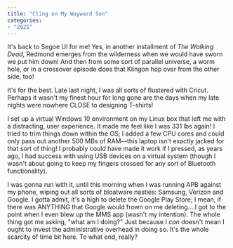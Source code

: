 ```yaml
---
title: "Cling on My Wayward Son"
categories:
- "2021"
---
```


It's back to Segoe UI for me!  Yes, in another installment of *The Walking Dead*, Redmond emerges from the wilderness when we would have sworn we put him down!  And then from some sort of parallel universe, a worm hole, or in a crossover episode does that Klingon hop over from the other side, too!

It's for the best.  Late last night, I was all sorts of flustered with Cricut.  Perhaps it wasn't my finest hour for long gone are the days when my late nights were nowhere CLOSE to designing T-shirts!  

I set up a virtual Windows 10 environment on my Linux box that left me with a distracting, user experience.  It made me feel like I was 331 lbs again!  I tried to trim things down within the OS; I added a few CPU cores and could only pass out another 500 MBs of RAM—this laptop isn't exactly jacked for that sort of thing!  I probably could have made it work if I pressed, as years ago, I had success with using USB devices on a virtual system (though I wasn't about going to keep my fingers crossed for any sort of Bluetooth functionality).

I was gonna run with it, until this morning when I was running APB against my phone, wiping out all sorts of bloatware nasties: Samsung, Verizon and Google.  I gotta admit, it's a high to delete the Google Play Store;  I mean, if there was ANYTHING that Google would frown on me deleting....I got to the point when I even blew up the MMS app (wasn't my intention). The whole thing got me asking, "what am I doing?"  Just because I *can* doesn't mean I ought to invest the administrative overhead in doing so.  It's the whole scarcity of time bit here.  To what end, really?  
